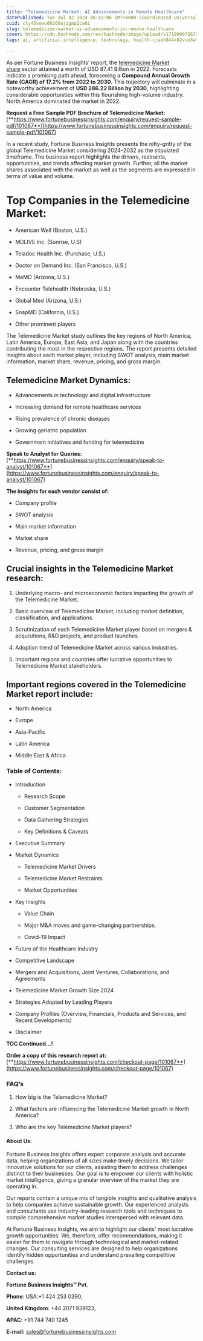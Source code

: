 ```yaml
---
title: "Telemedicine Market: AI Advancements in Remote Healthcare"
datePublished: Tue Jul 02 2024 08:43:06 GMT+0000 (Coordinated Universal Time)
cuid: cly45vowu00260ajigmp2cw0i
slug: telemedicine-market-ai-advancements-in-remote-healthcare
cover: https://cdn.hashnode.com/res/hashnode/image/upload/v1719909756793/134377bd-8fea-4139-abe1-e6acc93b2e0a.png
tags: ai, artificial-intelligence, technology, health-cjaeh844x02vvo3wtj5r2s75q, healthcare, telemedicine-market

---
```


As per Fortune Business Insights’ report, the [telemedicine Market share](https://www.fortunebusinessinsights.com/industry-reports/telemedicine-market-market-101067) sector attained a worth of USD 87.41 Billion in 2022. Forecasts indicate a promising path ahead, foreseeing a **Compound Annual Growth Rate (CAGR) of 17.2% from 2022 to 2030.** This trajectory will culminate in a noteworthy achievement of **USD 286.22 Billion by 2030,** highlighting considerable opportunities within this flourishing high-volume industry. North America dominated the market in 2022.

**Request a Free Sample PDF Brochure of Telemedicine Market:** [**https://www.fortunebusinessinsights.com/enquiry/request-sample-pdf/101067**](https://www.fortunebusinessinsights.com/enquiry/request-sample-pdf/101067)

In a recent study, Fortune Business Insights presents the nitty-gritty of the global Telemedicine Market considering 2024–2032 as the stipulated timeframe. The business report highlights the drivers, restraints, opportunities, and trends affecting market growth. Further, all the market shares associated with the market as well as the segments are expressed in terms of value and volume.

# **Top Companies in the Telemedicine Market:**

* American Well (Boston, U.S.)
    
* MDLIVE Inc. (Sunrise, U.S)
    
* Teladoc Health Inc. (Purchase, U.S.)
    
* Doctor on Demand Inc. (San Francisco, U.S.)
    
* MeMD (Arizona, U.S.)
    
* Encounter Telehealth (Nebraska, U.S.)
    
* Global Med (Arizona, U.S.)
    
* SnapMD (California, U.S.)
    
* Other prominent players
    

The Telemedicine Market study outlines the key regions of North America, Latin America, Europe, East Asia, and Japan along with the countries contributing the most in the respective regions. The report presents detailed insights about each market player, including SWOT analysis, main market information, market share, revenue, pricing, and gross margin.

## Telemedicine Market **Dynamics**:

* Advancements in technology and digital infrastructure
    
* Increasing demand for remote healthcare services
    
* Rising prevalence of chronic diseases
    
* Growing geriatric population
    
* Government initiatives and funding for telemedicine
    

**Speak to Analyst for Queries:** [**https://www.fortunebusinessinsights.com/enquiry/speak-to-analyst/101067**](https://www.fortunebusinessinsights.com/enquiry/speak-to-analyst/101067)

**The insights for each vendor consist of:**

* Company profile
    
* SWOT analysis
    
* Main market information
    
* Market share
    
* Revenue, pricing, and gross margin
    

## **Crucial insights in the Telemedicine Market research:**

1. Underlying macro- and microeconomic factors impacting the growth of the Telemedicine Market.
    
2. Basic overview of Telemedicine Market, including market definition, classification, and applications.
    
3. Scrutinization of each Telemedicine Market player based on mergers & acquisitions, R&D projects, and product launches.
    
4. Adoption trend of Telemedicine Market across various industries.
    
5. Important regions and countries offer lucrative opportunities to Telemedicine Market stakeholders.
    

## **Important regions covered in the Telemedicine Market report include:**

* North America
    
* Europe
    
* Asia-Pacific
    
* Latin America
    
* Middle East & Africa
    

### **Table of Contents:**

* Introduction
    
    * Research Scope
        
    * Customer Segmentation
        
    * Data Gathering Strategies
        
    * Key Definitions & Caveats
        
* Executive Summary
    
* Market Dynamics
    
    * Telemedicine Market Drivers
        
    * Telemedicine Market Restraints
        
    * Market Opportunities
        
* Key Insights
    
    * Value Chain
        
    * Major M&A moves and game-changing partnerships.
        
    * Covid-19 Impact
        
* Future of the Healthcare Industry
    
* Competitive Landscape
    
* Mergers and Acquisitions, Joint Ventures, Collaborations, and Agreements
    
* Telemedicine Market Growth Size 2024
    
* Strategies Adopted by Leading Players
    
* Company Profiles (Overview, Financials, Products and Services, and Recent Developments)
    
* Disclaimer
    

**TOC Continued…!**

**Order a copy of this research report at:** [**https://www.fortunebusinessinsights.com/checkout-page/101067**](https://www.fortunebusinessinsights.com/checkout-page/101067)

### **FAQ’s**

1. How big is the Telemedicine Market?
    
2. What factors are influencing the Telemedicine Market growth in North America?
    
3. Who are the key Telemedicine Market players?
    

#### **About Us:**

Fortune Business Insights offers expert corporate analysis and accurate data, helping organizations of all sizes make timely decisions. We tailor innovative solutions for our clients, assisting them to address challenges distinct to their businesses. Our goal is to empower our clients with holistic market intelligence, giving a granular overview of the market they are operating in.

Our reports contain a unique mix of tangible insights and qualitative analysis to help companies achieve sustainable growth. Our experienced analysts and consultants use industry-leading research tools and techniques to compile comprehensive market studies interspersed with relevant data.

At Fortune Business Insights, we aim to highlight our clients' most lucrative growth opportunities. We, therefore, offer recommendations, making it easier for them to navigate through technological and market-related changes. Our consulting services are designed to help organizations identify hidden opportunities and understand prevailing competitive challenges.

**Contact us:**

**Fortune Business Insights™ Pvt.**

**Phone**: USA:+1 424 253 0390,

**United Kingdom**: +44 2071 939123,

**APAC**: +91 744 740 1245

**E-mail:** [sales@fortunebusinessinsights.com](mailto:sales@fortunebusinessinsights.com)
